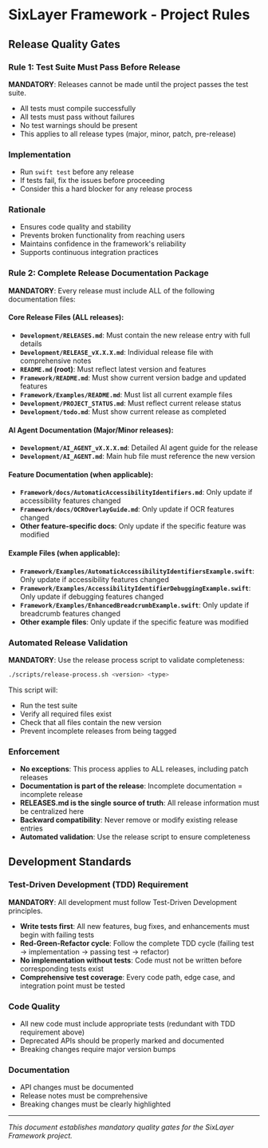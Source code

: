 # SixLayer Framework - Project Rules

## Release Quality Gates

### Rule 1: Test Suite Must Pass Before Release
**MANDATORY**: Releases cannot be made until the project passes the test suite.

- All tests must compile successfully
- All tests must pass without failures
- No test warnings should be present
- This applies to all release types (major, minor, patch, pre-release)

### Implementation
- Run `swift test` before any release
- If tests fail, fix the issues before proceeding
- Consider this a hard blocker for any release process

### Rationale
- Ensures code quality and stability
- Prevents broken functionality from reaching users
- Maintains confidence in the framework's reliability
- Supports continuous integration practices

### Rule 2: Complete Release Documentation Package
**MANDATORY**: Every release must include ALL of the following documentation files:

#### Core Release Files (ALL releases):
- **`Development/RELEASES.md`**: Must contain the new release entry with full details
- **`Development/RELEASE_vX.X.X.md`**: Individual release file with comprehensive notes
- **`README.md` (root)**: Must reflect latest version and features
- **`Framework/README.md`**: Must show current version badge and updated features
- **`Framework/Examples/README.md`**: Must list all current example files
- **`Development/PROJECT_STATUS.md`**: Must reflect current release status
- **`Development/todo.md`**: Must show current release as completed

#### AI Agent Documentation (Major/Minor releases):
- **`Development/AI_AGENT_vX.X.X.md`**: Detailed AI agent guide for the release
- **`Development/AI_AGENT.md`**: Main hub file must reference the new version

#### Feature Documentation (when applicable):
- **`Framework/docs/AutomaticAccessibilityIdentifiers.md`**: Only update if accessibility features changed
- **`Framework/docs/OCROverlayGuide.md`**: Only update if OCR features changed
- **Other feature-specific docs**: Only update if the specific feature was modified

#### Example Files (when applicable):
- **`Framework/Examples/AutomaticAccessibilityIdentifiersExample.swift`**: Only update if accessibility features changed
- **`Framework/Examples/AccessibilityIdentifierDebuggingExample.swift`**: Only update if debugging features changed
- **`Framework/Examples/EnhancedBreadcrumbExample.swift`**: Only update if breadcrumb features changed
- **Other example files**: Only update if the specific feature was modified

### Automated Release Validation
**MANDATORY**: Use the release process script to validate completeness:

```bash
./scripts/release-process.sh <version> <type>
```

This script will:
- Run the test suite
- Verify all required files exist
- Check that all files contain the new version
- Prevent incomplete releases from being tagged

### Enforcement
- **No exceptions**: This process applies to ALL releases, including patch releases
- **Documentation is part of the release**: Incomplete documentation = incomplete release
- **RELEASES.md is the single source of truth**: All release information must be centralized here
- **Backward compatibility**: Never remove or modify existing release entries
- **Automated validation**: Use the release script to ensure completeness

## Development Standards

### Test-Driven Development (TDD) Requirement
**MANDATORY**: All development must follow Test-Driven Development principles.

- **Write tests first**: All new features, bug fixes, and enhancements must begin with failing tests
- **Red-Green-Refactor cycle**: Follow the complete TDD cycle (failing test → implementation → passing test → refactor)
- **No implementation without tests**: Code must not be written before corresponding tests exist
- **Comprehensive test coverage**: Every code path, edge case, and integration point must be tested

### Code Quality
- All new code must include appropriate tests (redundant with TDD requirement above)
- Deprecated APIs should be properly marked and documented
- Breaking changes require major version bumps

### Documentation
- API changes must be documented
- Release notes must be comprehensive
- Breaking changes must be clearly highlighted

---

*This document establishes mandatory quality gates for the SixLayer Framework project.*
